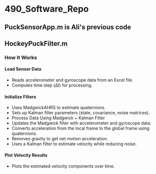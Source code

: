 # 490_Software_Repo
## PuckSensorApp.m is Ali's previous code

## HockeyPuckFilter.m
### How It Works
#### Load Sensor Data
* Reads accelerometer and gyroscope data from an Excel file.
* Computes time step (Δ𝑡) for processing.

#### Initialize Filters
* Uses MadgwickAHRS to estimate quaternions.
* Sets up Kalman filter parameters (state, covariance, noise matrices).
* Process Data Using Madgwick + Kalman Filter
* Updates the Madgwick filter with accelerometer and gyroscope data.
* Converts acceleration from the local frame to the global frame using quaternions.
* Removes gravity to get net motion acceleration.
* Uses a Kalman filter to estimate velocity while reducing noise.

#### Plot Velocity Results
* Plots the estimated velocity components over time.
